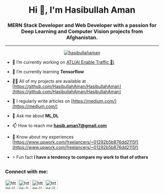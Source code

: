 <h1 align="center">Hi 👋, I'm Hasibullah Aman</h1>
<h3 align="center">MERN Stack Developer and Web Developer with a passion for Deep Learning and Computer Vision projects from Afghanistan.</h3>
<hr>
<p align="center"> <a href="https://github.com/ryo-ma/github-profile-trophy"><img src="https://github-profile-trophy.vercel.app/?username=hasibullahaman" alt="hasibullahaman" /></a> </p>

- 🔭 I’m currently working on [ATL(AI Enable Traffic 🚥)](https://github.com/HasibullahAman/AI-Enable-Traffic-Light.git)

- 🌱 I’m currently learning **Tensorflow**

- 👨‍💻 All of my projects are available at [https://github.com/HasibullahAman/HasibullahAman](https://github.com/HasibullahAman/HasibullahAman)

- 📝 I regularly write articles on [https://medium.com/](https://medium.com/)

- 💬 Ask me about **ML,DL**

- 📫 How to reach me **hasib.aman7@gmail.com**

- 📄 Know about my experiences [https://www.upwork.com/freelancers/~01292b5b876dd2115f](https://www.upwork.com/freelancers/~01292b5b876dd2115f)

- ⚡ Fun fact **I have a tendency to compare my work to that of others**
<h3 align="left">Connect with me:</h3>
<p align="left">
<a href="https://linkedin.com/in/https://www.linkedin.com/in/hasibullah-aman-9abab91b6/" target="blank"><img align="center" src="https://raw.githubusercontent.com/rahuldkjain/github-profile-readme-generator/master/src/images/icons/Social/linked-in-alt.svg" alt="https://www.linkedin.com/in/hasibullah-aman-9abab91b6/" height="30" width="40" /></a>
<a href="https://stackoverflow.com/users/https://stackoverflow.com/users/18012878/hasibullah-aman" target="blank"><img align="center" src="https://raw.githubusercontent.com/rahuldkjain/github-profile-readme-generator/master/src/images/icons/Social/stack-overflow.svg" alt="https://stackoverflow.com/users/18012878/hasibullah-aman" height="30" width="40" /></a>
<a href="https://kaggle.com/https://www.kaggle.com/hasibullahaman" target="blank"><img align="center" src="https://raw.githubusercontent.com/rahuldkjain/github-profile-readme-generator/master/src/images/icons/Social/kaggle.svg" alt="https://www.kaggle.com/hasibullahaman" height="30" width="40" /></a>
<a href="https://fb.com/https://www.facebook.com/people/hasibullah-aman/100010821403865/" target="blank"><img align="center" src="https://raw.githubusercontent.com/rahuldkjain/github-profile-readme-generator/master/src/images/icons/Social/facebook.svg" alt="https://www.facebook.com/people/hasibullah-aman/100010821403865/" height="30" width="40" /></a>
</p>
